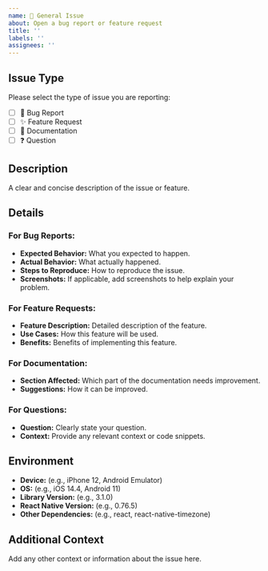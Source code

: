 ```yaml
---
name: 📝 General Issue
about: Open a bug report or feature request
title: ''
labels: ''
assignees: ''
---
```


<!--
Thank you for taking the time to submit an issue! Please follow the template below to help us address your issue effectively.
-->

## **Issue Type**

Please select the type of issue you are reporting:

- [ ] 🐛 Bug Report
- [ ] ✨ Feature Request
- [ ] 📝 Documentation
- [ ] ❓ Question

## **Description**

A clear and concise description of the issue or feature.

## **Details**

### **For Bug Reports:**

- **Expected Behavior:** What you expected to happen.
- **Actual Behavior:** What actually happened.
- **Steps to Reproduce:** How to reproduce the issue.
- **Screenshots:** If applicable, add screenshots to help explain your problem.

### **For Feature Requests:**

- **Feature Description:** Detailed description of the feature.
- **Use Cases:** How this feature will be used.
- **Benefits:** Benefits of implementing this feature.

### **For Documentation:**

- **Section Affected:** Which part of the documentation needs improvement.
- **Suggestions:** How it can be improved.

### **For Questions:**

- **Question:** Clearly state your question.
- **Context:** Provide any relevant context or code snippets.

## **Environment**

- **Device:** (e.g., iPhone 12, Android Emulator)
- **OS:** (e.g., iOS 14.4, Android 11)
- **Library Version:** (e.g., 3.1.0)
- **React Native Version:** (e.g., 0.76.5)
- **Other Dependencies:** (e.g., react, react-native-timezone)

## **Additional Context**

Add any other context or information about the issue here.
